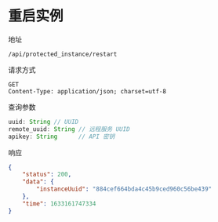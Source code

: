 # 重启实例

地址
```
/api/protected_instance/restart
```

请求方式
```
GET
Content-Type: application/json; charset=utf-8
```

查询参数
```js
uuid: String // UUID
remote_uuid: String // 远程服务 UUID
apikey: String      // API 密钥
```

响应
```json
{
    "status": 200,
    "data": {
        "instanceUuid": "884cef664bda4c45b9ced960c56be439"
    },
    "time": 1633161747334
}
```
